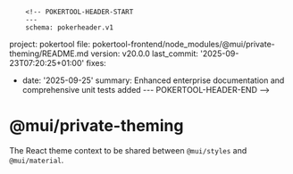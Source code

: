         <!-- POKERTOOL-HEADER-START
        ---
        schema: pokerheader.v1
project: pokertool
file: pokertool-frontend/node_modules/@mui/private-theming/README.md
version: v20.0.0
last_commit: '2025-09-23T07:20:25+01:00'
fixes:
- date: '2025-09-25'
  summary: Enhanced enterprise documentation and comprehensive unit tests added
        ---
        POKERTOOL-HEADER-END -->
# @mui/private-theming

The React theme context to be shared between `@mui/styles` and `@mui/material`.
